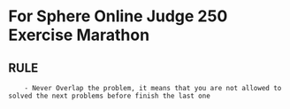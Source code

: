 # For Sphere Online Judge 250 Exercise Marathon

## RULE
        - Never Overlap the problem, it means that you are not allowed to solved the next problems before finish the last one